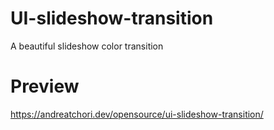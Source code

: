 # UI-slideshow-transition
A beautiful slideshow color transition

# Preview
https://andreatchori.dev/opensource/ui-slideshow-transition/